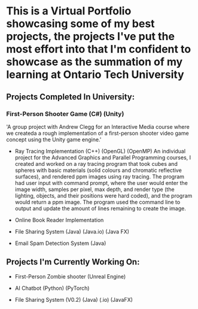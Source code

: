 # This is a Virtual Portfolio showcasing some of my best projects, the projects I've put the most effort into that I'm confident to showcase as the summation of my learning at Ontario Tech University 

## Projects Completed In University:

### First-Person Shooter Game (C#) (Unity)
'A group project with Andrew Clegg for an Interactive Media course where we createda a rough implementation of a first-person shooter video game concept using the Unity game engine.'
  
- Ray Tracing Implementation (C++) (OpenGL) (OpenMP)
  An individual project for the Advanced Graphics and Parallel Programming courses, I created and worked on a ray tracing program that took cubes and spheres with basic materials (solid colours and chromatic reflective surfaces), and rendered ppm images using ray tracing. The program had user input with command prompt, where the user would enter the image width, samples per pixel, max depth, and render type (the lighting, objects, and their positions were hard coded), and the program would return a ppm image. The program used the command line to output and update the amount of lines remaining to create the image.

- Online Book Reader Implementation

- File Sharing System (Java) (Java.io) (Java FX)

- Email Spam Detection System (Java)

## Projects I'm Currently Working On:
- First-Person Zombie shooter (Unreal Engine)

- AI Chatbot (Python) (PyTorch)

- File Sharing System (V0.2) (Java) (.io) (JavaFX)
